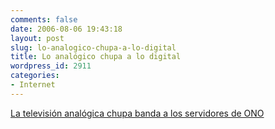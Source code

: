 ```yaml
---
comments: false
date: 2006-08-06 19:43:18
layout: post
slug: lo-analogico-chupa-a-lo-digital
title: Lo analógico chupa a lo digital
wordpress_id: 2911
categories:
- Internet
---
```


[La televisión analógica chupa banda a los servidores de ONO](http://www.youtube.com/watch?v=pTHMXau7i18&mode=related&search=)
